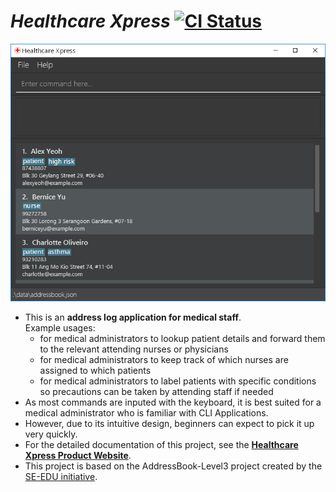 # _Healthcare Xpress_ [![CI Status](https://github.com/se-edu/addressbook-level3/workflows/Java%20CI/badge.svg)](https://github.com/se-edu/addressbook-level3/actions)

![Ui](docs/images/Ui.png)


* This is an **address log application for medical staff**.<br>
  Example usages:
  * for medical administrators to lookup patient details and forward them to the relevant attending nurses or physicians
  * for medical administrators to keep track of which nurses are assigned to which patients
  * for medical administrators to label patients with specific conditions so precautions can be taken by attending staff if needed
* As most commands are inputed with the keyboard, it is best suited for a medical administrator who is familiar with CLI Applications.
* However, due to its intuitive design, beginners can expect to pick it up very quickly.
* For the detailed documentation of this project, see the **[Healthcare Xpress Product Website](https://ay2223s1-cs2103-f13-4.github.io/tp/)**.
* This project is based on the AddressBook-Level3 project created by the [SE-EDU initiative](https://se-education.org).
